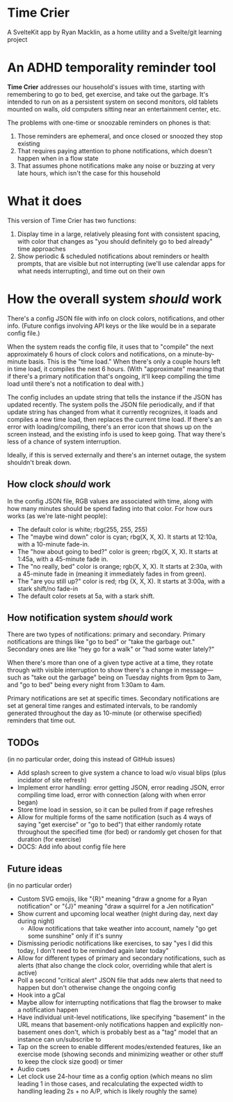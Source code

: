 # Time Crier
A SvelteKit app by Ryan Macklin, as a home utility and a Svelte/git learning project

# An ADHD temporality reminder tool
**Time Crier** addresses our household's issues with time, starting with remembering to go to bed, get exercise, and take out the garbage. It's intended to run on as a persistent system on second monitors, old tablets mounted on walls, old computers sitting near an entertainment center, etc.

The problems with one-time or snoozable reminders on phones is that:
 1. Those reminders are ephemeral, and once closed or snoozed they stop existing
 2. That requires paying attention to phone notifications, which doesn't happen when in a flow state
 3. That assumes phone notifications make any noise or buzzing at very late hours, which isn't the case for this household

# What it does
This version of Time Crier has two functions:
 1. Display time in a large, relatively pleasing font with consistent spacing, with color that changes as "you should definitely go to bed already" time approaches
 2. Show periodic & scheduled notifications about reminders or health prompts, that are visible but not interrupting (we'll use calendar apps for what needs interrupting), and time out on their own

# How the overall system *should* work
There's a config JSON file with info on clock colors, notifications, and other info. (Future configs involving API keys or the like would be in a separate config file.)

When the system reads the config file, it uses that to "compile" the next approximately 6 hours of clock colors and notifications, on a minute-by-minute basis. This is the "time load." When there's only a couple hours left in time load, it compiles the next 6 hours. (With "approximate" meaning that if there's a primary notification that's ongoing, it'll keep compiling the time load until there's not a notification to deal with.)

The config includes an update string that tells the instance if the JSON has updated recently. The system polls the JSON file periodically, and if that update string has changed from what it currently recognizes, it loads and compiles a new time load, then replaces the current time load. If there's an error with loading/compiling, there's an error icon that shows up on the screen instead, and the existing info is used to keep going. That way there's less of a chance of system interruption.

Ideally, if this is served externally and there's an internet outage, the system shouldn't break down.

## How clock *should* work
In the config JSON file, RGB values are associated with time, along with how many minutes should be spend fading into that color. For how ours works (as we're late-night people):

- The default color is white; rbg(255, 255, 255)
- The "maybe wind down" color is cyan; rbg(X, X, X). It starts at 12:10a, with a 10-minute fade-in.
- The "how about going to bed?" color is green; rbg(X, X, X). It starts at 1:45a, with a 45-minute fade in.
- The "no really, bed" color is orange; rgb(X, X, X). It starts at 2:30a, with a 45-minute fade in (meaning it immediately fades in from green).
- The "are you still up?" color is red; rbg (X, X, X). It starts at 3:00a, with a stark shift/no fade-in
- The default color resets at 5a, with a stark shift.

## How notification system *should* work
There are two types of notifications: primary and secondary. Primary notifications are things like "go to bed" or "take the garbage out." Secondary ones are like "hey go for a walk" or "had some water lately?"

When there's more than one of a given type active at a time, they rotate through with visible interruption to show there's a change in message—such as "take out the garbage" being on Tuesday nights from 9pm to 3am, and "go to bed" being every night from 1:30am to 4am.

Primary notifications are set at specific times. Secondary notifications are set at general time ranges and estimated intervals, to be randomly generated throughout the day as 10-minute (or otherwise specified) reminders that time out.

## TODOs
(in no particular order, doing this instead of GitHub issues)

 - Add splash screen to give system a chance to load w/o visual blips (plus incidator of site refresh)
 - Implement error handling: error getting JSON, error reading JSON, error compiling time load, error with connection (along with when error began)
 - Store time load in session, so it can be pulled from if page refreshes
 - Allow for multiple forms of the same notification (such as 4 ways of saying "get exercise" or "go to bed") that either randomly rotate throughout the specified time (for bed) or randomly get chosen for that duration (for exercise)
 - DOCS: Add info about config file here

## Future ideas
(in no particular order)

 - Custom SVG emojis, like "{R}" meaning "draw a gnome for a Ryan notification" or "{J}" meaning "draw a squirrel for a Jen notification"
 - Show current and upcoming local weather (night during day, next day during night)
   - Allow notifications that take weather into account, namely "go get some sunshine" only if it's sunny
 - Dismissing periodic notifications like exercises, to say "yes I did this today, I don't need to be reminded again later today"
 - Allow for different types of primary and secondary notifications, such as alerts (that also change the clock color, overriding while that alert is active)
 - Poll a second "critical alert" JSON file that adds new alerts that need to happen but don't otherwise change the ongoing config
 - Hook into a gCal
 - Maybe allow for interrupting notifications that flag the browser to make a notification happen
 - Have individual unit-level notifications, like specifying "basement" in the URL means that basement-only notifications happen and explicitly non-basement ones don't, which is probably best as a "tag" model that an instance can un/subscribe to
 - Tap on the screen to enable different modes/extended features, like an exercise mode (showing seconds and minimizing weather or other stuff to keep the clock size good) or timer
 - Audio cues
 - Let clock use 24-hour time as a config option (which means no slim leading 1 in those cases, and recalculating the expected width to handling leading 2s + no A/P, which is likely roughly the same)
